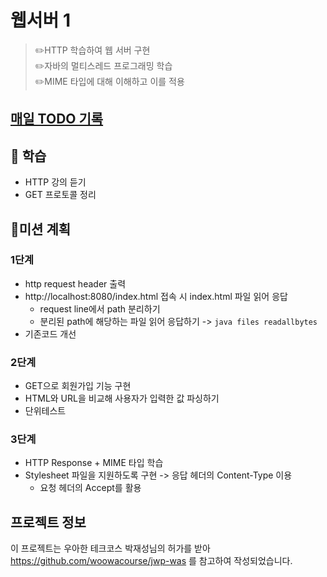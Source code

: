 # 웹서버 1
> ✏️HTTP 학습하여 웹 서버 구현   
> ✏️자바의 멀티스레드 프로그래밍 학습   
> ✏️MIME 타입에 대해 이해하고 이를 적용

## [매일 TODO 기록](https://github.com/jaea-kim/be-java-was/wiki/TODO)

## 📝 학습
* HTTP 강의 듣기
* GET 프로토콜 정리


## 📌미션 계획
### 1단계
* http request header 출력 
* http://localhost:8080/index.html 접속 시 index.html 파일 읽어 응답
  * request line에서 path 분리하기
  * 분리된 path에 해당하는 파일 읽어 응답하기 -> `java files readallbytes` 
* 기존코드 개선

### 2단계
* GET으로 회원가입 기능 구현
* HTML와 URL을 비교해 사용자가 입력한 값 파싱하기 
* 단위테스트 

### 3단계
* HTTP Response + MIME 타입 학습
* Stylesheet 파일을 지원하도록 구현 -> 응답 헤더의 Content-Type 이용
  * 요청 헤더의 Accept를 활용 

## 프로젝트 정보 

이 프로젝트는 우아한 테크코스 박재성님의 허가를 받아 https://github.com/woowacourse/jwp-was 
를 참고하여 작성되었습니다.
